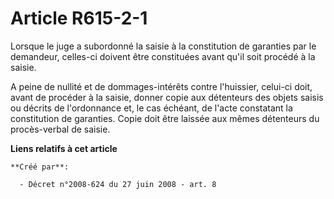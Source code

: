 # Article R615-2-1

Lorsque le juge a subordonné la saisie à la constitution de garanties par le demandeur, celles-ci doivent être constituées
avant qu'il soit procédé à la saisie. 

A peine de nullité et de dommages-intérêts contre l'huissier, celui-ci doit, avant de procéder à la saisie, donner copie aux
détenteurs des objets saisis ou décrits de l'ordonnance et, le cas échéant, de l'acte constatant la constitution de
garanties. Copie doit être laissée aux mêmes détenteurs du procès-verbal de saisie.

**Liens relatifs à cet article**

	**Créé par**:

	  - Décret n°2008-624 du 27 juin 2008 - art. 8
